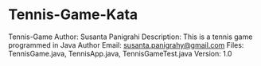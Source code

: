 # Tennis-Game-Kata
Tennis-Game
Author: Susanta Panigrahi
Description: This is a tennis game programmed in Java
Author Email: susanta.panigrahy@gmail.com
Files: TennisGame.java, TennisApp.java, TennisGameTest.java 
Version: 1.0

